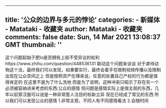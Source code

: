 
---
title: '公众的边界与多元的悖论'
categories: 
    - 新媒体
    - Matataki - 收藏夹
author: Matataki - 收藏夹
comments: false
date: Sun, 14 Mar 2021 13:08:37 GMT
thumbnail: ''
---

<div>   
这个问题起始于肥lo是否拥有上街不受异议的权利
https://www.zhihu.com/question/448536131
联动这个问题来谈谈
对于虐待动物这个法，最终我们可以发现，如果要实行，最终会着手在限制视频传播以及限制出现在公众空间之上
但是按照资产伦理来说，任意的处置自己产权的行为都是值得肯定的
在这里不是为了什么洗地
而是为了说明，这种冲突只昭示了存在另一个必须被容纳进来考虑的东西:公众的感情
但问题是感情实际上是很主观的东西，几年以前穿汉服可以说是一种非常惹人注目的标新立异 现在已经成了常见的东西
所以我们可以发现公众的感情
1.非常主观，不同人有不同感情看法
2.会随时间  
</div>
            